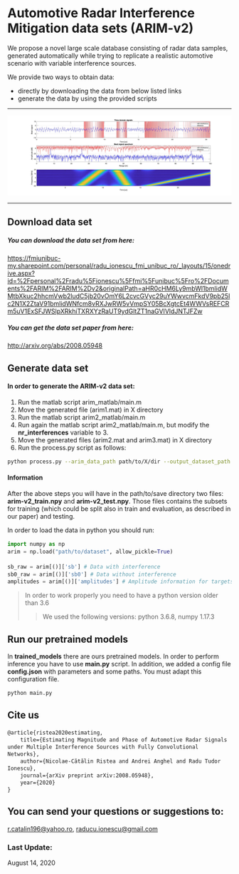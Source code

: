 #  Automotive Radar Interference Mitigation data sets (ARIM-v2)                                                                                    

We propose a novel large scale database consisting of radar data samples, generated automatically while trying to replicate a realistic automotive scenario with variable interference sources.
  
We provide two ways to obtain data:
- directly by downloading the data from below listed links
- generate the data by using the provided scripts

-----------------------------------------

![map](resources/example.jpg)

-----------------------------------------                                                                                                                                      
## Download data set

##### You can download the data set from here: 

https://fmiunibuc-my.sharepoint.com/personal/radu_ionescu_fmi_unibuc_ro/_layouts/15/onedrive.aspx?id=%2Fpersonal%2Fradu%5Fionescu%5Ffmi%5Funibuc%5Fro%2FDocuments%2FARIM%2FARIM%2Dv2&originalPath=aHR0cHM6Ly9mbWl1bmlidWMtbXkuc2hhcmVwb2ludC5jb20vOmY6L2cvcGVyc29uYWwvcmFkdV9pb25lc2N1X2ZtaV91bmlidWNfcm8vRXJwRW5vVmpSY05BcXgtcEt4WWVsREFCRm5uV1ExSFJWSlpXRkhiTXRXYzRaUT9ydGltZT1naGVIVldJNTJFZw

##### You can get the data set paper from here:
http://arxiv.org/abs/2008.05948

## Generate data set
#### In order to generate the ARIM-v2 data set:
1. Run the matlab script arim_matlab/main.m
2. Move the generated file (arim1.mat) in X directory
3. Run the matlab script arim2_matlab/main.m 
4. Run again the matlab script arim2_matlab/main.m, but modify the **nr_interferences** variable to 3.
5. Move the generated files (arim2.mat and arim3.mat) in X directory
3. Run the process.py script as follows:
```bash
python process.py --arim_data_path path/to/X/dir --output_dataset_path path/to/save
```

#### Information

After the above steps you will have in the path/to/save directory two files: **arim-v2_train.npy** and **arim-v2_test.npy**.
Those files contains the subsets for training (which could be split also in train and evaluation, as described in our paper) and testing.

In order to load the data in python you should run:
```python
import numpy as np
arim = np.load("path/to/dataset", allow_pickle=True)

sb_raw = arim[()]['sb'] # Data with interference
sb0_raw = arim[()]['sb0'] # Data without interference
amplitudes = arim[()]['amplitudes'] # Amplitude information for targets
```
> In order to work properly you need to have a python version older than 3.6
>> We used the following versions:
>> python 3.6.8,
>> numpy 1.17.3

## Run our pretrained models

In **trained_models** there are ours pretrained models. In order to perform inference you have to use **main.py** script.
In addition, we added a config file **config.json** with parameters and some paths. You must adapt this configuration file.
  
```bash
python main.py
```

## Cite us
```
@article{ristea2020estimating,
    title={Estimating Magnitude and Phase of Automotive Radar Signals under Multiple Interference Sources with Fully Convolutional Networks},
    author={Nicolae-Cătălin Ristea and Andrei Anghel and Radu Tudor Ionescu},
    journal={arXiv preprint arXiv:2008.05948},
    year={2020}
}
```
## You can send your questions or suggestions to: 
r.catalin196@yahoo.ro, raducu.ionescu@gmail.com

### Last Update:
August 14, 2020 



